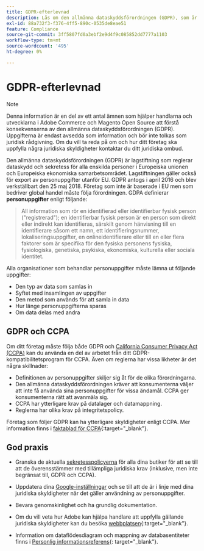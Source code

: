 ```yaml
---
title: GDPR-efterlevnad
description: Läs om den allmänna dataskyddsförordningen (GDPR), som är en lagstiftning som reglerar dataskydd och sekretess för alla enskilda personer i EU och EES.
exl-id: 88a732f3-f376-4ff5-890c-0535de8eae51
feature: Compliance
source-git-commit: 3ff5807fd0a3ebf2e9d4f9c085852dd7777a1103
workflow-type: tm+mt
source-wordcount: '495'
ht-degree: 0%

---
```


# GDPR-efterlevnad

>[!NOTE]
>
>Denna information är en del av ett antal ämnen som hjälper handlarna och utvecklarna i Adobe Commerce och Magento Open Source att förstå konsekvenserna av den allmänna dataskyddsförordningen (GDPR). Uppgifterna är endast avsedda som information och bör inte tolkas som juridisk rådgivning. Om du vill ta reda på om och hur ditt företag ska uppfylla några juridiska skyldigheter kontaktar du ditt juridiska ombud.

Den allmänna dataskyddsförordningen (GDPR) är lagstiftning som reglerar dataskydd och sekretess för alla enskilda personer i Europeiska unionen och Europeiska ekonomiska samarbetsområdet. Lagstiftningen gäller också för export av personuppgifter utanför EU. GDPR antogs i april 2016 och blev verkställbart den 25 maj 2018. Företag som inte är baserade i EU men som bedriver global handel måste följa förordningen. GDPA definierar **personuppgifter** enligt följande:

>All information som rör en identifierad eller identifierbar fysisk person (&quot;registrerad&quot;); en identifierbar fysisk person är en person som direkt eller indirekt kan identifieras, särskilt genom hänvisning till en identifierare såsom ett namn, ett identifieringsnummer, lokaliseringsuppgifter, en onlineidentifierare eller till en eller flera faktorer som är specifika för den fysiska personens fysiska, fysiologiska, genetiska, psykiska, ekonomiska, kulturella eller sociala identitet.

Alla organisationer som behandlar personuppgifter måste lämna ut följande uppgifter:

- Den typ av data som samlas in
- Syftet med insamlingen av uppgifter
- Den metod som används för att samla in data
- Hur länge personuppgifterna sparas
- Om data delas med andra

## GDPR och CCPA

Om ditt företag måste följa både GDPR och [California Consumer Privacy Act (CCPA)](../getting-started/compliance-ccpa.md) kan du använda en del av arbetet från ditt GDPR-kompatibilitetsprogram för CCPA. Även om reglerna har vissa likheter är det några skillnader:

- Definitionen av personuppgifter skiljer sig åt för de olika förordningarna.
- Den allmänna dataskyddsförordningen kräver att konsumenterna väljer att inte få använda sina personuppgifter för vissa ändamål. CCPA ger konsumenterna rätt att avanmäla sig.
- CCPA har ytterligare krav på datalager och datamappning.
- Reglerna har olika krav på integritetspolicy.

Företag som följer GDPR kan ha ytterligare skyldigheter enligt CCPA. Mer information finns i [faktablad för CCPA][3]{:target=&quot;_blank&quot;}.

## God praxis

- Granska de aktuella [sekretesspolicyerna](../getting-started/privacy-policy.md) för alla dina butiker för att se till att de överensstämmer med tillämpliga juridiska krav (inklusive, men inte begränsat till, GDPR och CCPA).

- Uppdatera dina [Google-inställningar](../merchandising-promotions/google-tools.md#google-privacy-settings) och se till att de är i linje med dina juridiska skyldigheter när det gäller användning av personuppgifter.

- Bevara genomskinlighet och ha grundlig dokumentation.

- Om du vill veta hur Adobe kan hjälpa handlare att uppfylla gällande juridiska skyldigheter kan du besöka [webbplatsen][1]{:target=&quot;_blank&quot;}.

- Information om dataflödesdiagram och mappning av databasentiteter finns i [Personlig informationsreferens][2]{: target=&quot;_blank&quot;}.

[1]: https://business.adobe.com/privacy/general-data-protection-regulation.html
[2]: https://experienceleague.adobe.com/docs/commerce-operations/security-and-compliance/reference/data-m2.html
[3]: https://oag.ca.gov/system/files/attachments/press_releases/CCPA%20Fact%20Sheet%20%2800000002%29.pdf
